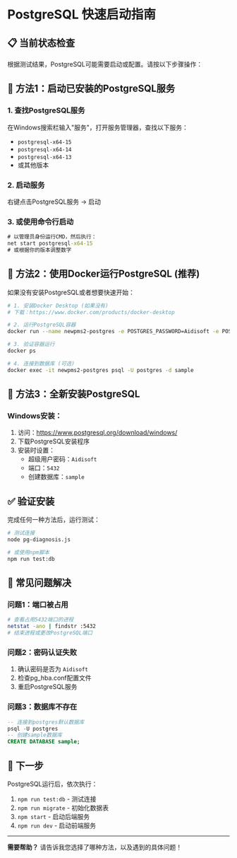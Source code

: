 # PostgreSQL 快速启动指南

## 📋 当前状态检查

根据测试结果，PostgreSQL可能需要启动或配置。请按以下步骤操作：

## 🚀 方法1：启动已安装的PostgreSQL服务

### 1. 查找PostgreSQL服务
在Windows搜索栏输入"服务"，打开服务管理器，查找以下服务：
- `postgresql-x64-15`
- `postgresql-x64-14` 
- `postgresql-x64-13`
- 或其他版本

### 2. 启动服务
右键点击PostgreSQL服务 → 启动

### 3. 或使用命令行启动
```cmd
# 以管理员身份运行CMD，然后执行：
net start postgresql-x64-15
# 或根据你的版本调整数字
```

## 🐳 方法2：使用Docker运行PostgreSQL (推荐)

如果没有安装PostgreSQL或者想要快速开始：

```bash
# 1. 安装Docker Desktop (如果没有)
# 下载：https://www.docker.com/products/docker-desktop

# 2. 运行PostgreSQL容器
docker run --name newpms2-postgres -e POSTGRES_PASSWORD=Aidisoft -e POSTGRES_DB=sample -p 5432:5432 -d postgres:15

# 3. 验证容器运行
docker ps

# 4. 连接到数据库 (可选)
docker exec -it newpms2-postgres psql -U postgres -d sample
```

## 💾 方法3：全新安装PostgreSQL

### Windows安装：
1. 访问：https://www.postgresql.org/download/windows/
2. 下载PostgreSQL安装程序
3. 安装时设置：
   - 超级用户密码：`Aidisoft`
   - 端口：`5432`
   - 创建数据库：`sample`

## ✅ 验证安装

完成任何一种方法后，运行测试：

```bash
# 测试连接
node pg-diagnosis.js

# 或使用npm脚本
npm run test:db
```

## 🔧 常见问题解决

### 问题1：端口被占用
```bash
# 查看占用5432端口的进程
netstat -ano | findstr :5432
# 结束进程或更改PostgreSQL端口
```

### 问题2：密码认证失败
1. 确认密码是否为 `Aidisoft`
2. 检查pg_hba.conf配置文件
3. 重启PostgreSQL服务

### 问题3：数据库不存在
```sql
-- 连接到postgres默认数据库
psql -U postgres
-- 创建sample数据库
CREATE DATABASE sample;
```

## 🎯 下一步

PostgreSQL运行后，依次执行：

1. `npm run test:db` - 测试连接
2. `npm run migrate` - 初始化数据表
3. `npm start` - 启动后端服务
4. `npm run dev` - 启动前端服务

---

**需要帮助？** 请告诉我您选择了哪种方法，以及遇到的具体问题！
